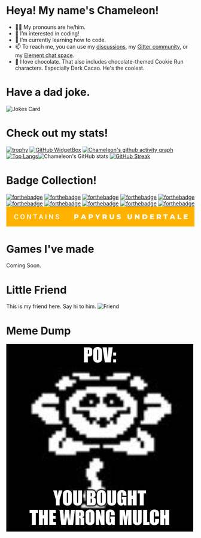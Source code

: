 # Heya! My name's Chameleon!
- :man_technologist: My pronouns are he/him.
- 👀 I’m interested in coding!
- 🌱 I’m currently learning how to code.
- 📫 To reach me, you can use my [discussions](https://github.com/Chameleon-Coder/Chameleon-Coder/discussions), my [Gitter community](https://gitter.im/Chameleon-Coder/general), or my [Element chat space](https://matrix.to/#/#chat-with-chameleon:matrix.org).
- :chocolate_bar: I love chocolate. That also includes chocolate-themed Cookie Run characters. Especially Dark Cacao. He's the coolest.

# Have a dad joke.

![Jokes Card](https://readme-jokes.vercel.app/api?hideBorder)

# Check out my stats!

[![trophy](https://github-profile-trophy.vercel.app/?username=Chameleon-Coder&theme=darkhub)](https://github.com/ryo-ma/github-profile-trophy)
[![GitHub WidgetBox](https://github-widgetbox.vercel.app/api/profile?username=Chameleon-Coder&data=followers,repositories,stars,commits)](https://github.com/Jurredr/github-widgetbox)
[![Chameleon's github activity graph](https://activity-graph.herokuapp.com/graph?username=Chameleon-Coder&bg_color=000000&color=ffffff&line=ffffff&point=ada4a4&area=true&hide_border=true)](https://github.com/ashutosh00710/github-readme-activity-graph)
[![Top Langs](https://github-readme-stats.vercel.app/api/top-langs/?username=Chameleon-Coder&langs_count=10&layout=compact)](https://github.com/anuraghazra/github-readme-stats)![Chameleon's GitHub stats](https://github-readme-stats.vercel.app/api?username=Chameleon-Coder&show_icons=true&theme=radical)
[![GitHub Streak](http://github-readme-streak-stats.herokuapp.com?user=Chameleon-Coder&theme=dark)](https://git.io/streak-stats)

# Badge Collection!

[![forthebadge](https://forthebadge.com/images/badges/does-not-contain-treenuts.svg)](http://forthebadge.com)
[![forthebadge](https://forthebadge.com/images/badges/compatibility-club-penguin.svg)](http://forthebadge.com)
[![forthebadge](https://forthebadge.com/images/badges/powered-by-black-magic.svg)](https://forthebadge.com)
[![forthebadge](https://forthebadge.com/images/badges/made-with-crayons.svg)](https://forthebadge.com)
[![forthebadge](https://forthebadge.com/images/badges/contains-tasty-spaghetti-code.svg)](https://forthebadge.com)
[![forthebadge](https://forthebadge.com/images/badges/built-with-grammas-recipe.svg)](https://forthebadge.com)
[![forthebadge](https://forthebadge.com/images/badges/designed-in-etch-a-sketch.svg)](https://forthebadge.com)
[![forthebadge](https://forthebadge.com/images/badges/as-seen-on-tv.svg)](https://forthebadge.com)
[![forthebadge](https://forthebadge.com/images/badges/makes-people-smile.svg)](https://forthebadge.com)
[![forthebadge](https://forthebadge.com/images/badges/certified-cousin-terio.svg)](https://forthebadge.com)
[![My Image](https://raw.githubusercontent.com/Chameleon-Coder/Chameleon-Coder/1560a05ed7f23917dde369b0aa1fbb370ad8332b/contains-papyrus-undertale.svg)](https://forthebadge.com)

# Games I've made

Coming Soon.

# Little Friend

This is my friend here. Say hi to him.
![Friend](https://user-images.githubusercontent.com/101677796/176514344-4d59cb45-0a68-4a48-a37d-f3ad47574d5e.png)

# Meme Dump

![Fart](https://raw.githubusercontent.com/Chameleon-Coder/Chameleon-Coder/main/thing.png)
